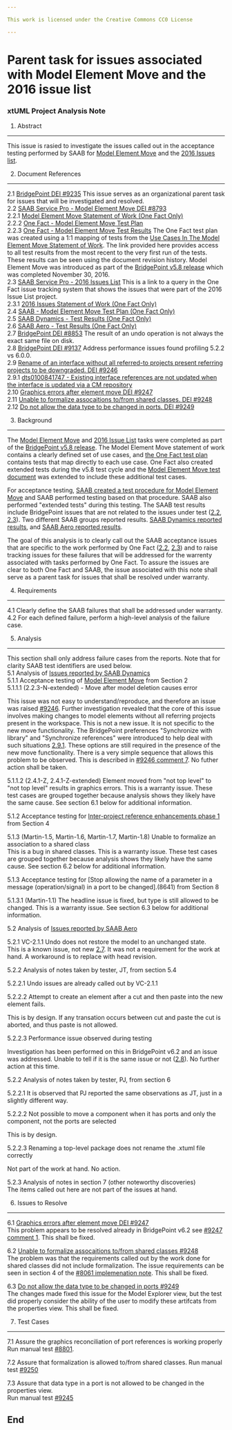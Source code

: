 ```yaml
---

This work is licensed under the Creative Commons CC0 License

---
```


# Parent task for issues associated with Model Element Move and the 2016 issue list
### xtUML Project Analysis Note

1. Abstract
-----------
This issue is rasied to investigate the issues called out in the acceptance testing performed 
by SAAB for [Model Element Move](#2.2) and the [2016 Issues list](#2.3).  

2. Document References
----------------------
<a id="2.1"></a>2.1 [BridgePoint DEI #9235](https://support.onefact.net/issues/9235) 
This issue serves as an organizational parent task for issues that will be investigated and resolved.  
<a id="2.2"></a>2.2 [SAAB Service Pro - Model Element Move DEI #8793](https://support.onefact.net/issues/8793)  
<a id="2.2.1"></a>2.2.1 [Model Element Move Statement of Work (One Fact Only)](https://docs.google.com/document/d/1_T4H7StO-VM8zfIFjr-V7VwUQMXML1c7nFJJofU0vGs/edit#)  
<a id="2.2.2"></a>2.2.2 [One Fact - Model Element Move Test Plan](https://github.com/xtuml/bridgepoint/blob/master/doc-bridgepoint/notes/8458_model_element_move_tests/8458_Model_Element_Move_Tests.dnt.md)  
<a id="2.2.3"></a>2.2.3 [One Fact - Model Element Move Test Results](https://docs.google.com/spreadsheets/d/1eJmEWtx3EDawwCslxL2MfvaqoJm8JawFnoCTLPuX9SM/edit#gid=1793892663) 
The One Fact test plan was created using a 1:1 mapping of tests from the [Use Cases In The 
Model Element Move Statement of Work](https://docs.google.com/document/d/1_T4H7StO-VM8zfIFjr-V7VwUQMXML1c7nFJJofU0vGs/edit#heading=h.bs05sw301j79). The link provided here provides access to all test results from the 
most recent to the very first run of the tests. These results can be seen using the document revision history. Model Element Move was introduced as part of the [BridgePoint v5.8 release](https://support.onefact.net/versions/14) which was completed November 30, 2016.  
<a id="2.3"></a>2.3 [SAAB Service Pro - 2016 Issues List](https://support.onefact.net/projects/service-pro-saab/issues?utf8=%E2%9C%93&set_filter=1&f%5B%5D=status_id&op%5Bstatus_id%5D=*&f%5B%5D=cf_16&op%5Bcf_16%5D=%3D&v%5Bcf_16%5D%5B%5D=SAAB+2016+List+%28%238505%29&f%5B%5D=fixed_version_id&op%5Bfixed_version_id%5D=%3D&v%5Bfixed_version_id%5D%5B%5D=14&f%5B%5D=&c%5B%5D=project&c%5B%5D=status&c%5B%5D=subject&c%5B%5D=fixed_version&c%5B%5D=due_date&c%5B%5D=cf_14&c%5B%5D=cf_16&group_by=&t%5B%5D=) 
This is a link to a query in the One Fact issue tracking system that shows the issues that were part of the 2016 Issue List project.  
<a id="2.3.1"></a>2.3.1 [2016 Issues Statement of Work (One Fact Only)](https://docs.google.com/document/d/1li2mQ-CVW0z5fm0qz6Bxw-zvalL1kPBc6sCgLQc9G8Y/edit)  
<a id="2.4"></a>2.4 [SAAB - Model Element Move Test Plan (One Fact Only)](https://docs.google.com/document/d/1WsYH0_gSdhurP3-jo3oG_w6itWMGnhZ99RcurpJVv44/edit)  
<a id="2.5"></a>2.5 [SAAB Dynamics - Test Results (One Fact Only)](https://docs.google.com/document/d/16YCPUdr2TZVdi92cRvLzog9Nw_UIsI99yheMr9u1HlA/edit)  
<a id="2.6"></a>2.6 [SAAB Aero - Test Results (One Fact Only)](https://docs.google.com/document/d/1AzbJy9dVS2VSmNdBQ4RCtrn3vy21NYwBOEzTq6vdM-I/edit)  
<a id="2.7"></a>2.7 [BridgePoint DEI #8853](https://support.onefact.net/issues/8853) The result of an undo operation is not always the exact same file on disk.     
<a id="2.8"></a>2.8 [BridgePoint DEI #9137](https://support.onefact.net/issues/9137) Address performance issues found profiling 5.2.2 vs 6.0.0.  
<a id="2.9"></a>2.9 [Rename of an interface without all referred-to projects present referring projects to be downgraded. DEI #9246](https://support.onefact.net/issues/9246)  
<a id="2.9.1"></a>2.9.1 [dts0100841747 - Existing interface references are not updated when the interface is updated via a CM repository](https://github.com/xtuml/internal/tree/71c842bdcd937f946f977d529dc90e0f9a5f2486/Documentation_archive/20121102/technical/notes/dts0100841747)  
<a id="2.10"></a>2.10 [Graphics errors after element move DEI #9247](https://support.onefact.net/issues/9247)  
<a id="2.11"></a>2.11 [Unable to formalize assocaitions to/from shared classes. DEI #9248](https://support.onefact.net/issues/9248)  
<a id="2.12"></a>2.12 [Do not allow the data type to be changed in ports. DEI #9249](https://support.onefact.net/issues/9249)  

3. Background
-------------
The [Model Element Move](#2.2) and [2016 Issue List](#2.3) tasks were completed as part of the 
[BridgePoint v5.8 release](https://support.onefact.net/versions/14). The Model Element Move statement of work contains a clearly defined set of use cases, and [the One Fact test plan](#2.2.2) contains tests that map directly to each use case. One Fact also created extended tests during the v5.8 test cycle and the [Model Element Move test document](https://docs.google.com/document/d/1WsYH0_gSdhurP3-jo3oG_w6itWMGnhZ99RcurpJVv44/edit) was extended to include these additional test cases.  

For acceptance testing, [SAAB created a test procedure for Model Element Move](#2.4) and SAAB performed testing based on that procedure. SAAB also performed "extended tests" during this testing.  The SAAB test results include BridgePoint issues that are not related to the issues under test ([2.2](#2.2), [2.3](#2.3)). Two different SAAB groups reported results. 
[SAAB Dynamics reported results](#2.5), and [SAAB Aero reported results](#2.6).  

The goal of this analysis is to clearly call out the SAAB acceptance issues that are specific to the work performed by One Fact ([2.2](#2.2), [2.3](#2.3)) and to raise tracking issues for these failures that will be addressed for the warrenty associated with tasks performed by One Fact.  To assure the issues are clear to both One Fact and SAAB, the issue associated with this note shall serve as a parent task for issues that shall be resolved under warranty.  

4. Requirements
---------------
4.1 Clearly define the SAAB failures that shall be addressed under warranty.  
4.2 For each defined failure, perform a high-level analysis of the failure case.  

5. Analysis
-----------
This section shall only address failure cases from the reports. Note that for clarity SAAB test identifiers are used below.  
5.1 Analysis of [Issues reported by SAAB Dynamics](#2.5)  
5.1.1 Acceptance testing of [Model Element Move](https://support.onefact.net/issues/8793) from Section 2  
5.1.1.1 (2.2.3-N-extended)  - Move after model deletion causes error  

This issue was not easy to understand/reproduce, and therefore an issue was raised [#9246](https://support.onefact.net/issues/9246). Further investigation revealed that the core of this issue involves making changes to model elements without all referring projects present in the workspace. This is not a new issue. It is not specific to the new move functionality.  The BridgePoint preferences "Synchronize with library" and  "Synchronize references" were introduced to help deal with such situations [2.9.1](#2.9.1). These options are still required in the presence of the new move functionality.  There is a very simple sequence that allows this problem to be observed. This is described in [#9246 comment 7](https://support.onefact.net/issues/9246#note-7). No futher action shall be taken.  

5.1.1.2 (2.4.1-Z, 2.4.1-Z-extended) Element moved from "not top level" to "not top level" results in graphics errors. This is a warranty issue. These test cases are grouped together because analysis shows they likely have the same cause. See section 6.1 below for additional information.  

5.1.2 Acceptance testing for [Inter-project reference enhancements phase 1](https://support.onefact.net/issues/8557) from Section 4  

5.1.3 (Martin-1.5, Martin-1.6, Martin-1.7, Martin-1.8) Unable to formalize an association to a shared class  
This is a bug in shared classes.  This is a warranty issue. These test cases are grouped together because analysis shows they likely have the same cause. See section 6.2 below for additional information.  

5.1.3 Acceptance testing for [Stop allowing the name of a parameter in a message (operation/signal) in a port to be changed].(8641) from Section 8  

5.1.3.1 (Martin-1.1) The headline issue is fixed, but type is still allowed to be changed.  This is a warranty issue.  See section 6.3 below for additional information.  

5.2 Analysis of [Issues reported by SAAB Aero](#2.6)  

5.2.1 VC-2.1.1  Undo does not restore the model to an unchanged state.  
This is a known issue, not new [2.7](#2.7). It was not a requirement for the work at hand. A workaround is to replace with head revision.  

5.2.2 Analysis of notes taken by tester, JT, from section 5.4  

5.2.2.1 Undo issues are already called out by VC-2.1.1  

5.2.2.2 Attempt to create an element after a cut and then paste into the new element fails.  

This is by design. If any transation occurs between cut and paste the cut is aborted, and thus paste is not allowed.    

5.2.2.3 Performance issue observed during testing  

Investigation has been performed on this in BridgePoint v6.2 and an issue was addressed. Unable to tell if it is the same issue or not ([2.8](#2.8)). No further action at this time.  

5.2.2 Analysis of notes taken by tester, PJ, from section 6  

5.2.2.1 It is observed that PJ reported the same observations as JT, just in a slightly different way.  

5.2.2.2 Not possible to move a component when it has ports and only the component, not the ports are selected  

This is by design.  

5.2.2.3 Renaming a top-level package does not rename the .xtuml file correctly  

Not part of the work at hand. No action.  

5.2.3 Analysis of notes in section 7 (other noteworthy discoveries)  
The items called out here are not part of the issues at hand.  

6. Issues to Resolve
----------------
6.1 [Graphics errors after element move DEI #9247](https://support.onefact.net/issues/9247)  
This problem appears to be resolved already in BridgePoint v6.2 see [#9247 comment 1]( https://support.onefact.net/issues/9247#note-1). This shall be fixed.  

6.2 [Unable to formalize assocaitions to/from shared classes #9248](https://support.onefact.net/issues/9248)  
The problem was that the requirements called out by the work done for shared classes did not include formalization. 
The issue requirements can be seen in section 4 of the [#8061 implemenation note](https://github.com/xtuml/bridgepoint/blob/master/doc-bridgepoint/notes/8061_ipr_classes.md). This shall be fixed.  

6.3 [Do not allow the data type to be changed in ports #9249](https://support.onefact.net/issues/9249)  
The changes made fixed this issue for the Model Explorer view, but the test did properly consider the ability of the user to modify these artifcats from the properties view. This shall be fixed.  

7. Test Cases
------------------

7.1 Assure the graphics reconciliation of port references is working properly
Run manual test [#8801](https://support.onefact.net/issues/8801). 

7.2 Assure that formalization is allowed to/from shared classes.
Run manual test [#9250](https://support.onefact.net/issues/9250) 

7.3 Assure that data type in a port is not allowed to be changed in the properties view.  
Run manual test [#9245](https://support.onefact.net/issues/9245)  

End
---
